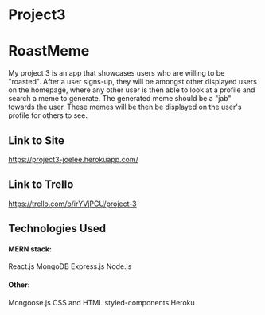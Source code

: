 # Project3

# RoastMeme

My project 3 is an app that showcases users who are willing to be "roasted". After a user signs-up, they will be amongst other displayed users on the homepage, where any other user is then able to look at a profile and search a meme to generate. The generated meme should be a "jab" towards the user. These memes will be then be displayed on the user's profile for others to see.


## Link to Site
https://project3-joelee.herokuapp.com/


## Link to Trello
https://trello.com/b/irYVjPCU/project-3

## Technologies Used

#### MERN stack:

React.js
MongoDB
Express.js
Node.js

#### Other:

Mongoose.js
CSS and HTML
styled-components
Heroku
